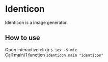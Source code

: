 # Identicon

Identicon is a image generator.

## How to use  
Open interactive elixir 
```$ iex -S mix```   
Call main/1 function 
``` Identicon.main "identicon" ```
